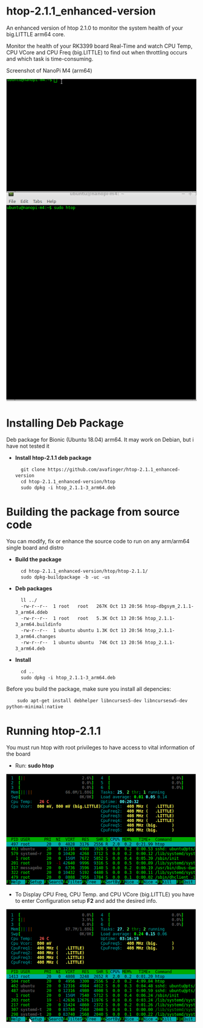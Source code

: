 # htop-2.1.1_enhanced-version
An enhanced version of htop 2.1.0 to monitor the system health of your big.LITTLE arm64 core.

Monitor the health of your RK3399 board Real-Time and watch CPU Temp, CPU VCore and CPU Freq (big.LITTLE) to find out when throttling occurs and which task is time-consuming.

Screenshot of NanoPi M4 (arm64)

![NanoPi M4 7z benchmark](https://github.com/avafinger/htop-2.1.1_enhanced-version/raw/master/img/nanopi-m4.gif)

# Installing Deb Package
Deb package for Bionic (Ubuntu 18.04) arm64. It may work on Debian, but i have not tested it

* **Install htop-2.1.1 deb package**


		git clone https://github.com/avafinger/htop-2.1.1_enhanced-version
		cd htop-2.1.1_enhanced-version/htop
		sudo dpkg -i htop_2.1.1-3_arm64.deb



# Building the package from source code

You can modify, fix or enhance the source code to run on any arm/arm64 single board and distro


* **Build the package**


		cd htop-2.1.1_enhanced-version/htop/htop-2.1.1/
		sudo dpkg-buildpackage -b -uc -us


* **Deb packages**


		ll ../
		-rw-r--r--  1 root   root   267K Oct 13 20:56 htop-dbgsym_2.1.1-3_arm64.ddeb
		-rw-r--r--  1 root   root   5.3K Oct 13 20:56 htop_2.1.1-3_arm64.buildinfo
		-rw-r--r--  1 ubuntu ubuntu 1.3K Oct 13 20:56 htop_2.1.1-3_arm64.changes
		-rw-r--r--  1 ubuntu ubuntu  74K Oct 13 20:56 htop_2.1.1-3_arm64.deb


* **Install**


		cd ..
		sudo dpkg -i htop_2.1.1-3_arm64.deb



Before you build the package, make sure you install all depencies:


        sudo apt-get install debhelper libncurses5-dev libncursesw5-dev python-minimal:native



# Running htop-2.1.1

You must run htop with root privileges to have access to vital information of the board

* Run: **sudo htop**

![Htop setup](https://github.com/avafinger/htop-2.1.1_enhanced-version/raw/master/img/vcore.gif)


* To Display CPU Freq, CPU Temp. and CPU VCore (big.LITTLE) you have to enter Configuration setup **F2**
and add the desired info.

![Htop setup](https://github.com/avafinger/htop-2.1.1_enhanced-version/raw/master/img/htop_setup.gif)

